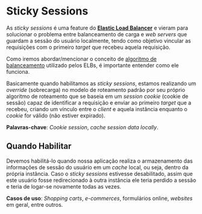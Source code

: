 # Sticky Sessions

As *sticky sessions* é uma feature do [**Elastic Load Balancer**](../../Services/EC2/ELB/README.md) e vieram para solucionar o problema entre balanceamento de carga e *web servers* que guardam a sessão do usuário localmente, tendo como objetivo vincular as requisições com o primeiro *target* que recebeu aquela requisição.

Como iremos abordar/mencionar o conceito de [algoritmo de balanceamento](../../Services/EC2/ELB/README.md#algoritmos-de-roteamento-routing-algorithms) utilizado pelos ELBs, é importante entender como ele funciona.

Basicamente quando habilitamos as *sticky sessions*, estamos realizando um *override* (sobrecarga) no modelo de roteamento padrão por seu próprio algoritmo de roteamento que se baseia em um *session cookie* (cookie de sessão) capaz de identificar a requisição e enviar ao primeiro *target* que a recebeu, criando um vínculo entre o *client* e aquela instância enquanto o *cookie* for válido (não estiver expirado).

**Palavras-chave**: *Cookie session*, *cache session data locally*.

## Quando Habilitar

Devemos habilitá-lo quando nossa aplicação realiza o armazenamento das informações de sessão do usuário em um *cache* local, ou seja, dentro da própria instância. Caso o *sticky sessions* estivesse desabilitado, assim que este usuário fosse redirecionado à outra instância ele teria perdido a sessão e teria de logar-se novamente todas as vezes.

**Casos de uso**: *Shopping carts*, *e-commerces*, formulários online, *websites* em geral, entre outros.